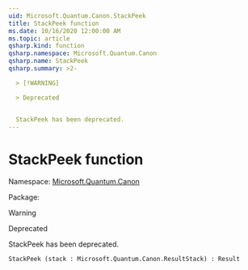 ```yaml
---
uid: Microsoft.Quantum.Canon.StackPeek
title: StackPeek function
ms.date: 10/16/2020 12:00:00 AM
ms.topic: article
qsharp.kind: function
qsharp.namespace: Microsoft.Quantum.Canon
qsharp.name: StackPeek
qsharp.summary: >2-

  > [!WARNING]

  > Deprecated


  StackPeek has been deprecated.
---
```


# StackPeek function

Namespace: [Microsoft.Quantum.Canon](xref:Microsoft.Quantum.Canon)

Package: [](https://nuget.org/packages/)


> [!WARNING]
> Deprecated
StackPeek has been deprecated.

```Q#
StackPeek (stack : Microsoft.Quantum.Canon.ResultStack) : Result
```
